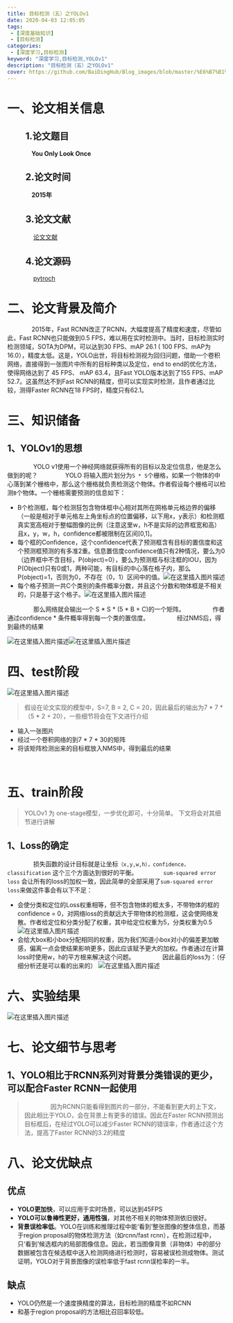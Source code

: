 ```yaml
---
title: 目标检测（五）之YOLOv1
date: 2020-04-03 12:05:05
tags:
 - [深度基础知识]
 - [目标检测]
categories: 
 - [深度学习,目标检测]
keyword: "深度学习,目标检测,YOLOv1"
description: "目标检测（五）之YOLOv1"
cover: https://github.com/BaiDingHub/Blog_images/blob/master/%E6%B7%B1%E5%BA%A6%E5%AD%A6%E4%B9%A0/%E7%9B%AE%E6%A0%87%E6%A3%80%E6%B5%8B/%E7%9B%AE%E6%A0%87%E6%A3%80%E6%B5%8B(%E4%BA%94)%E4%B9%8BYOLOv1/cover.png?raw=true
---
```


<meta name="referrer" content="no-referrer"/>

# 一、论文相关信息
## &emsp;&emsp;1.论文题目
&emsp;&emsp;&emsp;&emsp;**You Only Look Once**
## &emsp;&emsp;2.论文时间
&emsp;&emsp;&emsp;&emsp;**2015年**

## &emsp;&emsp;3.论文文献
&emsp;&emsp;&emsp;&emsp; [论文文献](https://arxiv.org/pdf/1506.02640.pdf)
## &emsp;&emsp;4.论文源码
&emsp;&emsp;&emsp;&emsp;  [pytroch](https://github.com/makora9143/yolo-pytorch/blob/master/yolov1/model.py)


# 二、论文背景及简介

&emsp;&emsp;&emsp;&emsp;2015年，Fast RCNN改正了RCNN，大幅度提高了精度和速度，尽管如此，Fast RCNN也只能做到0.5 FPS，难以用在实时检测中。当时，目标检测实时检测领域，SOTA为DPM，可以达到30 FPS、mAP 26.1 ( 100 FPS、mAP为16.0），精度太低。这是，YOLO出世，将目标检测视为回归问题，借助一个卷积网络，直接得到一张图片中所有的目标种类以及定位，end to end的优化方法，使得网络达到了 45 FPS、 mAP 63.4，且Fast YOLO版本达到了155 FPS、mAP 52.7。这虽然达不到Fast RCNN的精度，但可以实现实时检测，且作者通过比较，测得Faster RCNN在18 FPS时，精度只有62.1。

# 三、知识储备
##  1、YOLOv1的思想
&emsp;&emsp;&emsp;&emsp; YOLO v1使用一个神经网络就获得所有的目标以及定位信息，他是怎么做到的呢？
&emsp;&emsp;&emsp;&emsp; YOLO 将输入图片划分为`S * S`个栅格，如果一个物体的中心落到某个栅格中，那么这个栅格就负责检测这个物体。作者假设每个栅格可以检测`B`个物体。一个栅格需要预测的信息如下：
- B个检测框，每个检测狂包含物体框中心相对其所在网格单元格边界的偏移（一般是相对于单元格左上角坐标点的位置偏移，以下用x，y表示）和检测框真实宽高相对于整幅图像的比例（注意这里w，h不是实际的边界框宽和高）且x，y，w，h，confidence都被限制在区间[0,1]。
- 每个框的Confidence，这个confidence代表了预测框含有目标的置信度和这个预测框预测的有多准2重。信息置信度confidence值只有2种情况，要么为0（边界框中不含目标，P(object)=0），要么为预测框与标注框的IOU，因为P(Object)只有0或1，两种可能，有目标的中心落在格子内，那么P(object)=1，否则为0，不存在（0，1）区间中的值。![在这里插入图片描述](https://img-blog.csdnimg.cn/2019080713484329.png)
- 每个格子预测一共C个类别的条件概率分数，并且这个分数和物体框是不相关的，只是基于这个格子。![在这里插入图片描述](https://img-blog.csdnimg.cn/20190807135242516.png)

&emsp;&emsp;&emsp;&emsp; 那么网络就会输出一个 S * S * (5 * B + C)的一个矩阵。
&emsp;&emsp;&emsp;&emsp; 作者通过confidence *  条件概率得到每一个类的置信度。
&emsp;&emsp;&emsp;&emsp;  经过NMS后，得到最终的结果

![在这里插入图片描述](https://img-blog.csdnimg.cn/2019080713542152.png)![在这里插入图片描述](https://img-blog.csdnimg.cn/20190807134224419.png?x-oss-process=image/watermark,type_ZmFuZ3poZW5naGVpdGk,shadow_10,text_aHR0cHM6Ly9ibG9nLmNzZG4ubmV0L1N0YXJkdXN0WXU=,size_16,color_FFFFFF,t_70)


# 四、test阶段
![在这里插入图片描述](https://img-blog.csdnimg.cn/20190807140056757.png?x-oss-process=image/watermark,type_ZmFuZ3poZW5naGVpdGk,shadow_10,text_aHR0cHM6Ly9ibG9nLmNzZG4ubmV0L1N0YXJkdXN0WXU=,size_16,color_FFFFFF,t_70)

> 假设在论文实现的模型中，S=7, B = 2, C = 20，因此最后的输出为7 * 7 * （5 * 2 + 20），一些细节将会在下文进行介绍
 - 输入一张图片
 - 经过一个卷积网络的到7 * 7 * 30的矩阵
 - 将该矩阵检测出来的目标框放入NMS中，得到最后的结果

<br>

# 五、train阶段
> YOLOv1 为 one-stage模型，一步优化即可，十分简单。
> 下文将会对其细节进行讲解


## 1、Loss的确定
&emsp;&emsp;&emsp;&emsp; 损失函数的设计目标就是让坐标`（x,y,w,h），confidence，classification` 这个三个方面达到很好的平衡。 
&emsp;&emsp;&emsp;&emsp;`sum-squared error loss` 会让所有的loss的加权一致，因此简单的全部采用了`sum-squared error loss`来做这件事会有以下不足： 
-  会使分类和定位的Loss权重相等，但不包含物体的框太多，不带物体的框的confidence = 0，对网络loss的贡献远大于带物体的检测框，这会使网络发散。作者给定位和分类分配了权重，其中给定位权重为5，分类权重为0.5![在这里插入图片描述](https://img-blog.csdnimg.cn/20190807141031505.png)
- 会给大box和小box分配相同的权重，因为我们知道小box对小的偏差更加敏感，偏离一点会使结果影响更多，因此应该赋予更大的加权。作者通过在计算loss时使用w，h的平方根来解决这个问题。
&emsp;&emsp;&emsp;&emsp; 因此最后的loss为：（仔细分析还是可以看的出来的）
![在这里插入图片描述](https://img-blog.csdnimg.cn/20190807141332526.png?x-oss-process=image/watermark,type_ZmFuZ3poZW5naGVpdGk,shadow_10,text_aHR0cHM6Ly9ibG9nLmNzZG4ubmV0L1N0YXJkdXN0WXU=,size_16,color_FFFFFF,t_70)


# 六、实验结果

![在这里插入图片描述](https://img-blog.csdnimg.cn/20190807141408824.png?x-oss-process=image/watermark,type_ZmFuZ3poZW5naGVpdGk,shadow_10,text_aHR0cHM6Ly9ibG9nLmNzZG4ubmV0L1N0YXJkdXN0WXU=,size_16,color_FFFFFF,t_70)
<br>

# 七、论文细节与思考
## 1、YOLO相比于RCNN系列对背景分类错误的更少，可以配合Faster RCNN一起使用
>&emsp;&emsp;&emsp;&emsp; 因为RCNN只能看得到图片的一部分，不能看到更大的上下文，因此相比于YOLO，会在背景上有更多的错误。因此在Faster RCNN预测出目标框后，在经过YOLO可以减少Faster RCNN的错误率，作者通过这个方法，提高了Faster RCNN的3.2的精度



# 八、论文优缺点
## 优点
- **YOLO更加快**，可以应用于实时场景，可以达到45FPS
- **YOLO可以鲁棒性更好，通用性强**，对其他不相关的物体预测依旧很好。
- **背景误检率低**。YOLO在训练和推理过程中能‘看到’整张图像的整体信息，而基于region proposal的物体检测方法（如rcnn/fast rcnn），在检测过程中，只‘看到’候选框内的局部图像信息。因此，若当图像背景（非物体）中的部分数据被包含在候选框中送入检测网络进行检测时，容易被误检测成物体。测试证明，YOLO对于背景图像的误检率低于fast rcnn误检率的一半。

## 缺点
- YOLO仍然是一个速度换精度的算法，目标检测的精度不如RCNN
- 和基于region proposal的方法相比召回率较低。

